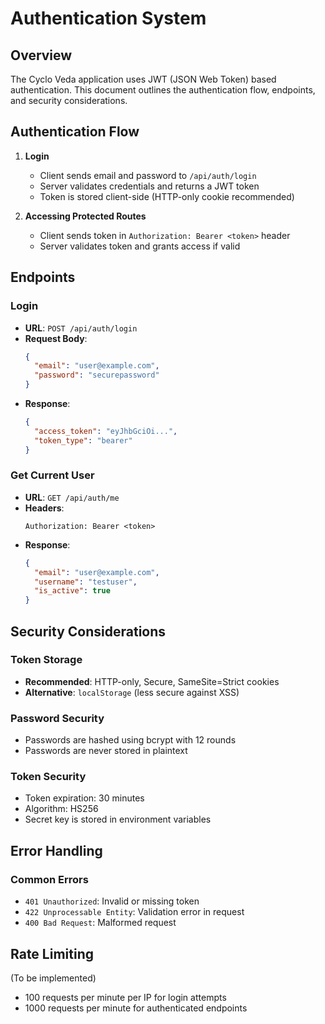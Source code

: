 # Authentication System

## Overview
The Cyclo Veda application uses JWT (JSON Web Token) based authentication. This document outlines the authentication flow, endpoints, and security considerations.

## Authentication Flow

1. **Login**
   - Client sends email and password to `/api/auth/login`
   - Server validates credentials and returns a JWT token
   - Token is stored client-side (HTTP-only cookie recommended)

2. **Accessing Protected Routes**
   - Client sends token in `Authorization: Bearer <token>` header
   - Server validates token and grants access if valid

## Endpoints

### Login
- **URL**: `POST /api/auth/login`
- **Request Body**:
  ```json
  {
    "email": "user@example.com",
    "password": "securepassword"
  }
  ```
- **Response**:
  ```json
  {
    "access_token": "eyJhbGciOi...",
    "token_type": "bearer"
  }
  ```

### Get Current User
- **URL**: `GET /api/auth/me`
- **Headers**:
  ```
  Authorization: Bearer <token>
  ```
- **Response**:
  ```json
  {
    "email": "user@example.com",
    "username": "testuser",
    "is_active": true
  }
  ```

## Security Considerations

### Token Storage
- **Recommended**: HTTP-only, Secure, SameSite=Strict cookies
- **Alternative**: `localStorage` (less secure against XSS)

### Password Security
- Passwords are hashed using bcrypt with 12 rounds
- Passwords are never stored in plaintext

### Token Security
- Token expiration: 30 minutes
- Algorithm: HS256
- Secret key is stored in environment variables

## Error Handling

### Common Errors
- `401 Unauthorized`: Invalid or missing token
- `422 Unprocessable Entity`: Validation error in request
- `400 Bad Request`: Malformed request

## Rate Limiting
(To be implemented)
- 100 requests per minute per IP for login attempts
- 1000 requests per minute for authenticated endpoints
